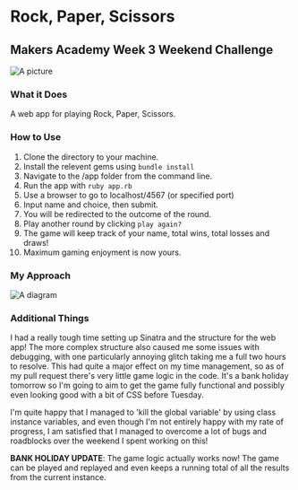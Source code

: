 # Rock, Paper, Scissors
## Makers Academy Week 3 Weekend Challenge

![A picture](https://github.com/wemmm/rps-challenge/blob/master/hands.png)

### What it Does
A web app for playing Rock, Paper, Scissors.

### How to Use
1. Clone the directory to your machine.
2. Install the relevent gems using ```bundle install```
3. Navigate to the /app folder from the command line. 
4. Run the app with ```ruby app.rb```
5. Use a browser to go to localhost/4567 (or specified port)
5. Input name and choice, then submit.
6. You will be redirected to the outcome of the round.
7. Play another round by clicking ```play again?```
8. The game will keep track of your name, total wins, total losses and draws!
9. Maximum gaming enjoyment is now yours.


### My Approach
![A diagram](https://github.com/wemmm/rps-challenge/blob/master/plan.PNG)

### Additional Things
I had a really tough time setting up Sinatra and the structure for the web app! The more complex structure also caused me some issues with debugging, with one particularly annoying glitch taking me a full two hours to resolve. This had quite a major effect on my time management, so as of my pull request there's very little game logic in the code. It's a bank holiday tomorrow so I'm going to aim to get the game fully functional and possibly even looking good with a bit of CSS before Tuesday. 

I'm quite happy that I managed to 'kill the global variable' by using class instance variables, and even though I'm not entirely happy with my rate of progress, I am satisfied that I managed to overcome a lot of bugs and roadblocks over the weekend I spent working on this!

**BANK HOLIDAY UPDATE**: The game logic actually works now! The game can be played and replayed and even keeps a running total of all the results from the current instance. 

